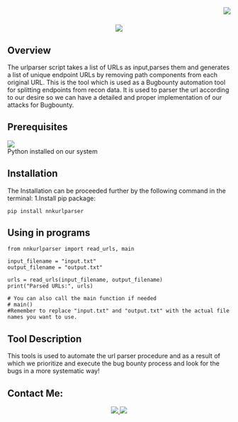 <img align="right" src="https://visitor-badge.laobi.icu/badge?page_id=Rnaveennithyakalyan.nnkurlparser" />
<h1 align="center">
    <img src="https://readme-typing-svg.herokuapp.com/?font=Righteous&size=35&center=true&vCenter=true&width=500&height=70&duration=4000&lines=nnkurlparser;" />
</h1>


## Overview
The urlparser script takes a list of URLs as input,parses them and generates a list of unique endpoint URLs by removing path components from each original URL.
This is the tool which is used as a Bugbounty automation tool for splitting endpoints from recon data.
It is used to parser the url according to our desire so we can have a detailed and proper implementation of our attacks for Bugbounty.

## Prerequisites
<div align="left">
    <a href="https://skillicons.dev">
        <img src="https://skillicons.dev/icons?i=python" />
    </a>
</div>    
Python installed on our system

## Installation
The Installation can be proceeded further by the following command in the terminal:
1.Install pip package:

````
pip install nnkurlparser
````
## Using in programs
````
from nnkurlparser import read_urls, main

input_filename = "input.txt"
output_filename = "output.txt"

urls = read_urls(input_filename, output_filename)
print("Parsed URLs:", urls)

# You can also call the main function if needed
# main()
#Remember to replace "input.txt" and "output.txt" with the actual file names you want to use.

````

## Tool Description
This tools is used to automate the url parser procedure and as a result of which we prioritize and execute the bug bounty process and look for the bugs in a more systematic way!

## Contact Me:
<div align="center"> 
  <a href="mailto:naveennithyakalyan@gmail.com">
    <img src="https://img.shields.io/badge/Gmail-333333?style=for-the-badge&logo=gmail&logoColor=red"/>
  </a>
  <a href="https://www.linkedin.com/in/r-naveen-nithya-kalyan-5474bb1b7">
    <img src="https://img.shields.io/badge/LinkedIn-0077B5?style=for-the-badge&logo=linkedin&logoColor=white" />
  </a>
</div>



 
